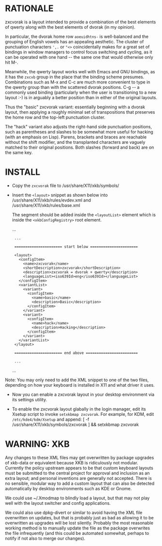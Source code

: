RATIONALE
=========

zxcvorak is a layout intended to provide a combination of the best elements of
qwerty along with the best elements of dvorak (in my opinion).

In particular, the dvorak home row `aoeuidhtns-` is well-balanced and the
grouping of English vowels has an appealing aesthetic. The cluster of punctuation
characters `',.` or `"<>` coincidentally makes for a great set of bindings in
window managers to control focus switching and cycling, as it can be operated
with one hand -- the same one that would otherwise only hit M-<TAB>.

Meanwhile, the qwerty layout works well with Emacs and GNU bindings, as it has
the `zxcvb` group in the place that the binding scheme presumes. Combinations
such as M-x and C-c are much more convenient to type in the qwerty group than
with the scattered dvorak positions. C-g -- a commonly used binding (particularly
when the user is transitioning to a new layout :-) is in arguably a better
position than in either of the original layouts.

Thus the "basic" zxcvorak variant: essentially beginning with a dvorak layout,
then applying a roughly minimal set of transpositions that preserves the home
row and the top-left punctuation cluster. 

The "hack" variant also adjusts the right-hand side punctuation positions, such
as parentheses and slashes to be somewhat more useful for hacking (with an
emphasis on Lisp). Parens, brackets and braces are reachable without the shift
modifier, and the transplanted characters are vaguely matched to their original
positions. Both slashes (forward and back) are on the same key. 


INSTALL
=======

*  Copy the `zxcvorak` file to /usr/share/X11/xkb/symbols/

*  Insert the `<layout>` snippet as shown below into /usr/share/X11/xkb/rules/evdev.xml and /usr/share/X11/xkb/rules/base.xml

   The segment should be added inside the `<layoutList>` element which is inside the `<xkbConfigRegistry>` root element.

    <xkbConfigRegistry>
    
      ...
    
      <layoutList>
    
        ...

        ====================== start below ======================
    
        <layout>
          <configItem>
            <name>zxcvorak</name>
            <shortDescription>zxcvorak</shortDescription>
            <description>zxcvorak = dvorak + qwerty</description>
            <languageList><iso639Id>eng</iso639Id></languageList>
          </configItem>
          <variantList>
            <variant>
              <configItem>
                <name>basic</name>
                <description>Basic</description>
              </configItem>
            </variant>
            <variant>
              <configItem>
                <name>hack</name>
                <description>Hacking</description>
              </configItem>
            </variant>
          </variantList>
        </layout>
    
        ====================== end above ========================

        ...
    
      </layoutList>
    
      ...
    
    </xkbConfigRegistry>

Note: You may only need to add the XML snippet to one of the two files, depending
on how your keyboard is installed in X11 and what driver it uses.

* Now you can enable a zxcvorak layout in your desktop environment via its settings utility.

* To enable the zxcvorak layout glabally in the login manager, edit its Xsetup script to invoke `setxkbmap zxcvorak`. For example, for KDM, edit `/etc/kde4/kdm/Xsetup` and append:
    [ -f /usr/share/X11/xkb/symbols/zxcvorak ] && setxkbmap zxcvorak



WARNING: XKB
============

Any changes to these XML files may get overwritten by package upgrades of
xkb-data or equivalent because XKB is ridiculously not modular. Currently the policy
upstream appears to be that custom keyboard layouts must be submitted to the
central project for approval and inclusion as an extra layout; and personal inventions
are generally not accepted. There is no sensible, modular way to add a custom layout
that can also be detected automatically by desktop environments such as KDE or Gnome.

We could use ~/.Xmodmap to blindly load a layout, but that may not play well with the
layout switcher and config applications.

We could also use dpkg-divert or similar to avoid having the XML file overwritten on
updates, but that is probably just as bad as allowing it to be overwritten as upgrades
will be lost silently. Probably the most reasonable working method is to manually
update the file as the package overwrites the file infrequently (and this could be
automated somewhat, perhaps to notify if not also to merge our changes). 


